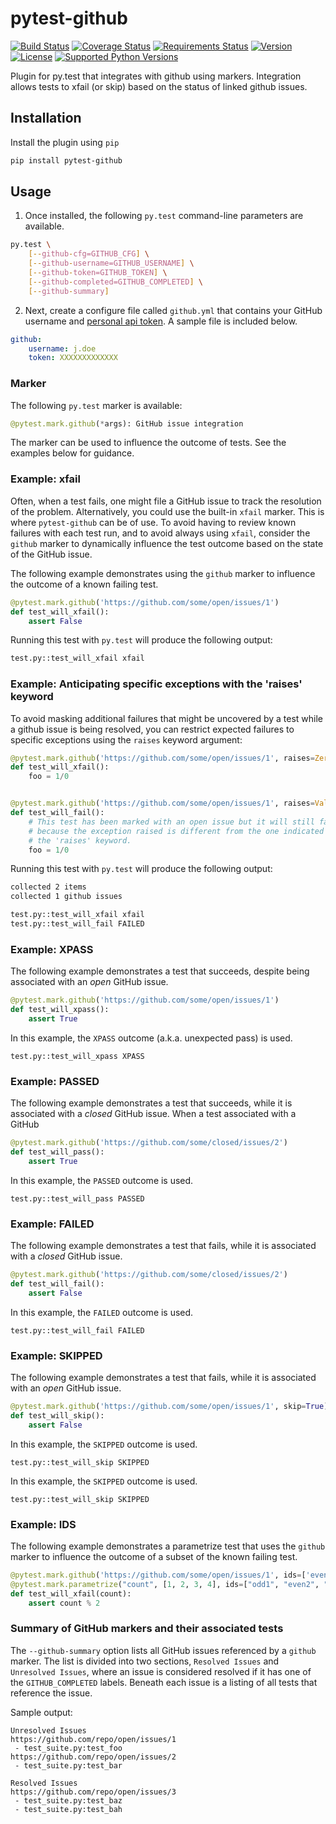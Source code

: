 # pytest-github

[![Build Status](https://img.shields.io/travis/jlaska/pytest-github.svg)](https://travis-ci.org/jlaska/pytest-github)
[![Coverage Status](https://img.shields.io/coveralls/jlaska/pytest-github.svg)](https://coveralls.io/r/jlaska/pytest-github)
[![Requirements Status](https://requires.io/github/jlaska/pytest-github/requirements.svg?branch=master)](https://requires.io/github/jlaska/pytest-github/requirements/?branch=master)
[![Version](https://img.shields.io/pypi/v/pytest-github.svg)](https://pypi.python.org/pypi/pytest-github/)
[![License](https://img.shields.io/pypi/l/pytest-github.svg)](https://pypi.python.org/pypi/pytest-github/)
[![Supported Python Versions](https://img.shields.io/pypi/pyversions/pytest-github.svg)](https://pypi.python.org/pypi/pytest-github/)

Plugin for py.test that integrates with github using markers.  Integration
allows tests to xfail (or skip) based on the status of linked github issues.

## Installation

Install the plugin using ``pip``

```bash
pip install pytest-github
```

## Usage

1. Once installed, the following ``py.test`` command-line parameters are available.

```bash
py.test \
	[--github-cfg=GITHUB_CFG] \
	[--github-username=GITHUB_USERNAME] \
	[--github-token=GITHUB_TOKEN] \
	[--github-completed=GITHUB_COMPLETED] \
	[--github-summary]
```

2. Next, create a configure file called ``github.yml`` that contains your GitHub username and [personal api token](https://github.com/blog/1509-personal-api-tokens).  A sample file is included below.

```yaml
github:
    username: j.doe
    token: XXXXXXXXXXXXX
```

### Marker

The following ``py.test`` marker is available:

```python
@pytest.mark.github(*args): GitHub issue integration
```

The marker can be used to influence the outcome of tests.  See the examples below for guidance.

### Example: xfail

Often, when a test fails, one might file a GitHub issue to track the resolution of the problem.  Alternatively, you could use the built-in ``xfail`` marker.  This is where ``pytest-github`` can be of use.  To avoid having to review known failures with each test run, and to avoid always using ``xfail``, consider the ``github`` marker to dynamically influence the test outcome based on the state of the GitHub issue.

The following example demonstrates using the ``github`` marker to influence the outcome of a known failing test.

```python
@pytest.mark.github('https://github.com/some/open/issues/1')
def test_will_xfail():
	assert False
```

Running this test with ``py.test`` will produce the following output:

```bash
test.py::test_will_xfail xfail
```

### Example: Anticipating specific exceptions with the 'raises' keyword

To avoid masking additional failures that might be uncovered by a test while a github issue is being resolved, you can restrict expected failures to specific exceptions using the `raises` keyword argument:


```python
@pytest.mark.github('https://github.com/some/open/issues/1', raises=ZeroDivisionError)
def test_will_xfail():
    foo = 1/0


@pytest.mark.github('https://github.com/some/open/issues/1', raises=ValueError)
def test_will_fail():
    # This test has been marked with an open issue but it will still fail
    # because the exception raised is different from the one indicated by
    # the 'raises' keyword.
    foo = 1/0
```

Running this test with ``py.test`` will produce the following output:

```bash
collected 2 items
collected 1 github issues

test.py::test_will_xfail xfail
test.py::test_will_fail FAILED
```


### Example: XPASS

The following example demonstrates a test that succeeds, despite being associated with an _open_ GitHub issue.

```python
@pytest.mark.github('https://github.com/some/open/issues/1')
def test_will_xpass():
    assert True
```

In this example, the ``XPASS`` outcome (a.k.a. unexpected pass) is used.

```
test.py::test_will_xpass XPASS
```

### Example: PASSED

The following example demonstrates a test that succeeds, while it is associated with a _closed_ GitHub issue.
When a test associated with a GitHub 
```python
@pytest.mark.github('https://github.com/some/closed/issues/2')
def test_will_pass():
    assert True
```

In this example, the ``PASSED`` outcome is used.
```
test.py::test_will_pass PASSED
```

### Example: FAILED

The following example demonstrates a test that fails, while it is associated with a _closed_ GitHub issue.

```python
@pytest.mark.github('https://github.com/some/closed/issues/2')
def test_will_fail():
    assert False
```

In this example, the ``FAILED`` outcome is used.

```
test.py::test_will_fail FAILED
```

### Example: SKIPPED

The following example demonstrates a test that fails, while it is associated with an _open_ GitHub issue.

```python
@pytest.mark.github('https://github.com/some/open/issues/1', skip=True)
def test_will_skip():
    assert False
```

In this example, the ``SKIPPED`` outcome is used.

```
test.py::test_will_skip SKIPPED
```

In this example, the ``SKIPPED`` outcome is used.

```
test.py::test_will_skip SKIPPED
```

### Example: IDS

The following example demonstrates a parametrize test that uses the ``github`` marker to influence the outcome of a subset of the known failing test.

```python
@pytest.mark.github('https://github.com/some/open/issues/1', ids=['even2', 'even4'])
@pytest.mark.parametrize("count", [1, 2, 3, 4], ids=["odd1", "even2", "odd3", "even4"])
def test_will_xfail(count):
    assert count % 2
```

### Summary of GitHub markers and their associated tests

The `--github-summary` option lists all GitHub issues referenced by a `github` marker. The list is divided into two sections, `Resolved Issues` and `Unresolved Issues`, where an issue is considered resolved if it has one of the `GITHUB_COMPLETED` labels. Beneath each issue is a listing of all tests that reference the issue.


Sample output:
```
Unresolved Issues
https://github.com/repo/open/issues/1
 - test_suite.py:test_foo
https://github.com/repo/open/issues/2
 - test_suite.py:test_bar

Resolved Issues
https://github.com/repo/open/issues/3
 - test_suite.py:test_baz
 - test_suite.py:test_bah
```
